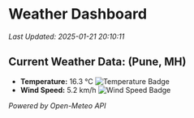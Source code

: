 
# Weather Dashboard

_Last Updated: 2025-01-21 20:10:11_

## Current Weather Data: (Pune, MH)
- **Temperature:** 16.3 °C ![Temperature Badge](https://img.shields.io/badge/Temperature-Low%20Temp-blue)
- **Wind Speed:** 5.2 km/h ![Wind Speed Badge](https://img.shields.io/badge/Wind%20Speed-Low%20Wind-blue)

*Powered by Open-Meteo API*
